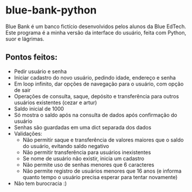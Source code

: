 # blue-bank-python
Blue Bank é um banco fictício desenvolvidos pelos alunos da Blue EdTech. Este programa é a minha versão da interface do usuário, feita com Python, suor e lágrimas.

## Pontos feitos:
- Pedir usuário e senha
- Iniciar cadastro do novo usuário, pedindo idade, endereço e senha
- Em loop infinito, dar opções de navegação para o usuário, com opção de sair
- Operações de consulta, saque, depósito e transferência para outros usuários existentes (cezar e artur)
- Saldo inicial de 1000
- Só mostra o saldo após na consulta de dados após confirmação do usuário
- Senhas são guardadas em uma dict separada dos dados
- Validações:
  - Não permitir saque e transferência de valores maiores que o saldo do usuário, evitando saldo negativo
  - Não permitir transferência para usuários inexistentes
  - Se nome de usuário não existir, inicia um cadastro
  - Não permite uso de senhas menores que 6 caracteres
  - Não permite registro de usuários menores que 16 anos (e informa quanto tempo o usuário precisa esperar para tentar novamente)
- Não tem burocracia :)